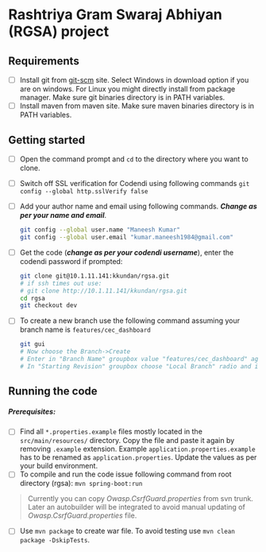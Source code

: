 # Rashtriya Gram Swaraj Abhiyan (RGSA) project

## Requirements

- [ ] Install git from [git-scm](https://git-scm.com/downloads) site. Select Windows in download option if you are on windows. For Linux you might directly install from package manager. Make sure git binaries directory is in PATH variables.
- [ ] Install maven from maven site. Make sure maven binaries directory is in PATH variables.

## Getting started 

- [ ] Open the command prompt and `cd` to the directory where you want to clone.

- [ ] Switch off SSL verification for Codendi using following commands
  `git config --global http.sslVerify false`

- [ ] Add your author name and email using following commands. ***Change as per your name and email***.

  ```bash
  git config --global user.name "Maneesh Kumar"
  git config --global user.email "kumar.maneesh1984@gmail.com"
  ```

- [ ] Get the code (***change as per your codendi username***), enter the codendi password if prompted:

  ```bash
  git clone git@10.1.11.141:kkundan/rgsa.git
  # if ssh times out use:
  # git clone http://10.1.11.141/kkundan/rgsa.git 
  cd rgsa
  git checkout dev
  ```

- [ ] To create a new branch use the following command assuming your branch name is `features/cec_dashboard`

  ```bash
  git gui
  # Now choose the Branch->Create 
  # Enter in "Branch Name" groupbox value "features/cec_dashboard" against Name text field.
  # In "Starting Revision" groupbox choose "Local Branch" radio and in select box select "dev" branch.
  ```



## Running the code

##### Prerequisites:

- [ ] Find all `*.properties.example` files mostly located in the `src/main/resources/` directory. Copy the file and paste it again by removing `.example` extension. Example `application.properties.example` has to be renamed as `application.properties`. Update the values as per your build environment.
- [ ] To compile and run the code issue following command from root directory (rgsa):
  `mvn spring-boot:run`

> Currently you can copy *Owasp.CsrfGuard.properties* from svn trunk. Later an autobuilder will be integrated to avoid manual updating of *Owasp.CsrfGuard.properties* file. 

- [ ] Use `mvn package` to create war file. To avoid testing use `mvn clean package -DskipTests`.